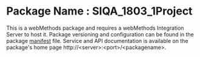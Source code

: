 # Package Name : SIQA_1803_1Project
This is a webMethods package and requires a webMethods Integration Server to host it. Package versioning and configuration can be found in the package [manifest](./SIQA_1803_1Project/manifest.v3) file. Service and API documentation is available on the package's home page http://&lt;server&gt;:&lt;port&gt;/&lt;packagename>.